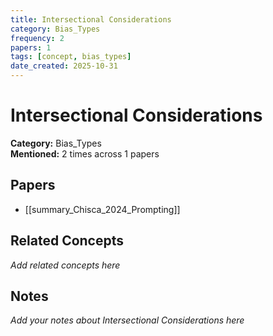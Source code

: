```yaml
---
title: Intersectional Considerations
category: Bias_Types
frequency: 2
papers: 1
tags: [concept, bias_types]
date_created: 2025-10-31
---
```


# Intersectional Considerations

**Category:** Bias_Types  
**Mentioned:** 2 times across 1 papers

## Papers

- [[summary_Chisca_2024_Prompting]]

## Related Concepts

*Add related concepts here*

## Notes

*Add your notes about Intersectional Considerations here*
